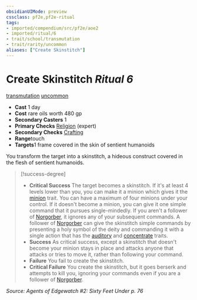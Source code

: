 ```yaml
---
obsidianUIMode: preview
cssclass: pf2e,pf2e-ritual
tags:
- imported/compendium/src/pf2e/aoe2
- imported/ritual/6
- trait/school/transmutation
- trait/rarity/uncommon
aliases: ["Create Skinstitch"]
---
```

# Create Skinstitch *Ritual 6*  
[transmutation](transmutation.md)  [uncommon](uncommon.md)  

- **Cast** 1 day
- **Cost** rare oils worth 480 gp
- **Secondary Casters** 1
- **Primary Checks** [Religion](../../skills.md#Religion) (expert)
- **Secondary Checks** [Crafting](../../skills.md#Crafting)
- **Range**touch
- **Targets**1 frame covered in the skin of sentient humanoids

You transform the target into a skinstitch, a hideous construct covered in the flesh of sentient humanoids.

> [!success-degree] 
> - **Critical Success** The target becomes a skinstitch. If it's at least 4 levels lower than you, you can make it a minion which gives it the [minion](minion.md) trait. You can have a maximum of four minions under your control. If it doesn't become a minion, you can give it one simple command that it pursues single-mindedly. If you aren't a follower of [Norgorber](../../setting/deities/norgorber.md), it ignores any of your subsequent commands. A follower of [Norgorber](../../setting/deities/norgorber.md) can give the skinstitch simple commands by presenting a holy symbol of the deity and commanding it with a single action that has the [auditory](auditory.md) and [concentrate](concentrate.md) traits.
> - **Success** As critical success, except a skinstitch that doesn't become your minion stays in place and attacks anyone that attacks or tries to move it, rather than following your command.
> - **Failure** You fail to create the skinstitch.
> - **Critical Failure** You create the skinstitch, but it goes berserk and attempts to kill you, ignoring your commands even if you are a follower of [Norgorber](../../setting/deities/norgorber.md).

*Source: Agents of Edgewatch #2: Sixty Feet Under p. 76*